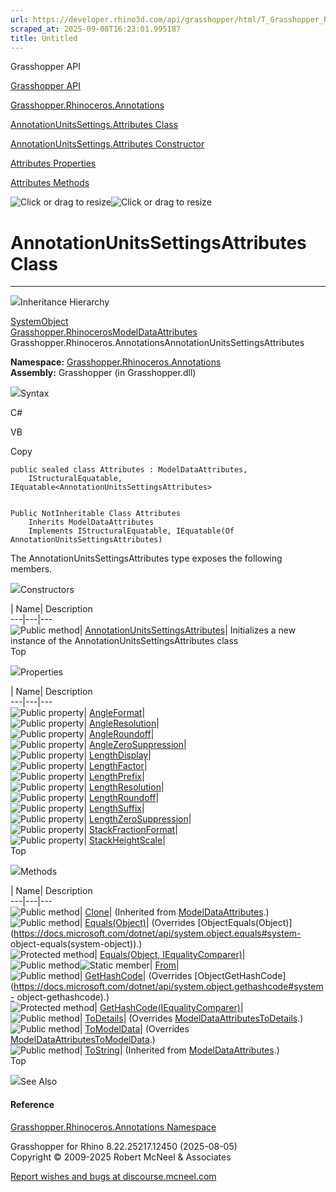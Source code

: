 ```yaml
---
url: https://developer.rhino3d.com/api/grasshopper/html/T_Grasshopper_Rhinoceros_Annotations_AnnotationUnitsSettings_Attributes.htm
scraped_at: 2025-09-08T16:23:01.995187
title: Untitled
---
```


Grasshopper API

[Grasshopper API](../html/723c01da-9986-4db2-8f53-6f3a7494df75.htm
"Grasshopper API")

[Grasshopper.Rhinoceros.Annotations](../html/N_Grasshopper_Rhinoceros_Annotations.htm
"Grasshopper.Rhinoceros.Annotations")

[AnnotationUnitsSettings.Attributes
Class](../html/T_Grasshopper_Rhinoceros_Annotations_AnnotationUnitsSettings_Attributes.htm
"AnnotationUnitsSettings.Attributes Class")

[AnnotationUnitsSettings.Attributes Constructor
](../html/M_Grasshopper_Rhinoceros_Annotations_AnnotationUnitsSettings_Attributes__ctor.htm
"AnnotationUnitsSettings.Attributes Constructor ")

[Attributes
Properties](../html/Properties_T_Grasshopper_Rhinoceros_Annotations_AnnotationUnitsSettings_Attributes.htm
"Attributes Properties")

[Attributes
Methods](../html/Methods_T_Grasshopper_Rhinoceros_Annotations_AnnotationUnitsSettings_Attributes.htm
"Attributes Methods")

![Click or drag to resize](../icons/TocOpen.gif)![Click or drag to
resize](../icons/TocClose.gif)

# AnnotationUnitsSettingsAttributes Class  
  
---  
  
![](../icons/SectionExpanded.png)Inheritance Hierarchy

[SystemObject](https://docs.microsoft.com/dotnet/api/system.object)  
[Grasshopper.RhinocerosModelDataAttributes](T_Grasshopper_Rhinoceros_ModelData_Attributes.htm)  
Grasshopper.Rhinoceros.AnnotationsAnnotationUnitsSettingsAttributes  

**Namespace:**
[Grasshopper.Rhinoceros.Annotations](N_Grasshopper_Rhinoceros_Annotations.htm)  
**Assembly:** Grasshopper (in Grasshopper.dll)

![](../icons/SectionExpanded.png)Syntax

C#

VB

Copy

    
    
    public sealed class Attributes : ModelDataAttributes, 
    	IStructuralEquatable, IEquatable<AnnotationUnitsSettingsAttributes>
    
    
    Public NotInheritable Class Attributes
    	Inherits ModelDataAttributes
    	Implements IStructuralEquatable, IEquatable(Of AnnotationUnitsSettingsAttributes)

The AnnotationUnitsSettingsAttributes type exposes the following members.

![](../icons/SectionExpanded.png)Constructors

| Name| Description  
---|---|---  
![Public method](../icons/pubmethod.gif)|
[AnnotationUnitsSettingsAttributes](M_Grasshopper_Rhinoceros_Annotations_AnnotationUnitsSettings_Attributes__ctor.htm)|
Initializes a new instance of the AnnotationUnitsSettingsAttributes class  
Top

![](../icons/SectionExpanded.png)Properties

| Name| Description  
---|---|---  
![Public property](../icons/pubproperty.gif)|
[AngleFormat](P_Grasshopper_Rhinoceros_Annotations_AnnotationUnitsSettings_Attributes_AngleFormat.htm)|  
![Public property](../icons/pubproperty.gif)|
[AngleResolution](P_Grasshopper_Rhinoceros_Annotations_AnnotationUnitsSettings_Attributes_AngleResolution.htm)|  
![Public property](../icons/pubproperty.gif)|
[AngleRoundoff](P_Grasshopper_Rhinoceros_Annotations_AnnotationUnitsSettings_Attributes_AngleRoundoff.htm)|  
![Public property](../icons/pubproperty.gif)|
[AngleZeroSuppression](P_Grasshopper_Rhinoceros_Annotations_AnnotationUnitsSettings_Attributes_AngleZeroSuppression.htm)|  
![Public property](../icons/pubproperty.gif)|
[LengthDisplay](P_Grasshopper_Rhinoceros_Annotations_AnnotationUnitsSettings_Attributes_LengthDisplay.htm)|  
![Public property](../icons/pubproperty.gif)|
[LengthFactor](P_Grasshopper_Rhinoceros_Annotations_AnnotationUnitsSettings_Attributes_LengthFactor.htm)|  
![Public property](../icons/pubproperty.gif)|
[LengthPrefix](P_Grasshopper_Rhinoceros_Annotations_AnnotationUnitsSettings_Attributes_LengthPrefix.htm)|  
![Public property](../icons/pubproperty.gif)|
[LengthResolution](P_Grasshopper_Rhinoceros_Annotations_AnnotationUnitsSettings_Attributes_LengthResolution.htm)|  
![Public property](../icons/pubproperty.gif)|
[LengthRoundoff](P_Grasshopper_Rhinoceros_Annotations_AnnotationUnitsSettings_Attributes_LengthRoundoff.htm)|  
![Public property](../icons/pubproperty.gif)|
[LengthSuffix](P_Grasshopper_Rhinoceros_Annotations_AnnotationUnitsSettings_Attributes_LengthSuffix.htm)|  
![Public property](../icons/pubproperty.gif)|
[LengthZeroSuppression](P_Grasshopper_Rhinoceros_Annotations_AnnotationUnitsSettings_Attributes_LengthZeroSuppression.htm)|  
![Public property](../icons/pubproperty.gif)|
[StackFractionFormat](P_Grasshopper_Rhinoceros_Annotations_AnnotationUnitsSettings_Attributes_StackFractionFormat.htm)|  
![Public property](../icons/pubproperty.gif)|
[StackHeightScale](P_Grasshopper_Rhinoceros_Annotations_AnnotationUnitsSettings_Attributes_StackHeightScale.htm)|  
Top

![](../icons/SectionExpanded.png)Methods

| Name| Description  
---|---|---  
![Public method](../icons/pubmethod.gif)|
[Clone](M_Grasshopper_Rhinoceros_ModelData_Attributes_Clone.htm)|  (Inherited
from
[ModelDataAttributes](T_Grasshopper_Rhinoceros_ModelData_Attributes.htm).)  
![Public method](../icons/pubmethod.gif)|
[Equals(Object)](M_Grasshopper_Rhinoceros_Annotations_AnnotationUnitsSettings_Attributes_Equals.htm)|
(Overrides
[ObjectEquals(Object)](https://docs.microsoft.com/dotnet/api/system.object.equals#system-
object-equals\(system-object\)).)  
![Protected method](../icons/protmethod.gif)| [Equals(Object,
IEqualityComparer)](M_Grasshopper_Rhinoceros_Annotations_AnnotationUnitsSettings_Attributes_Equals_1.htm)|  
![Public method](../icons/pubmethod.gif)![Static member](../icons/static.gif)|
[From](M_Grasshopper_Rhinoceros_Annotations_AnnotationUnitsSettings_Attributes_From.htm)|  
![Public method](../icons/pubmethod.gif)|
[GetHashCode](M_Grasshopper_Rhinoceros_Annotations_AnnotationUnitsSettings_Attributes_GetHashCode.htm)|
(Overrides
[ObjectGetHashCode](https://docs.microsoft.com/dotnet/api/system.object.gethashcode#system-
object-gethashcode).)  
![Protected method](../icons/protmethod.gif)|
[GetHashCode(IEqualityComparer)](M_Grasshopper_Rhinoceros_Annotations_AnnotationUnitsSettings_Attributes_GetHashCode_1.htm)|  
![Public method](../icons/pubmethod.gif)|
[ToDetails](M_Grasshopper_Rhinoceros_Annotations_AnnotationUnitsSettings_Attributes_ToDetails.htm)|
(Overrides
[ModelDataAttributesToDetails](M_Grasshopper_Rhinoceros_ModelData_Attributes_ToDetails.htm).)  
![Public method](../icons/pubmethod.gif)|
[ToModelData](M_Grasshopper_Rhinoceros_Annotations_AnnotationUnitsSettings_Attributes_ToModelData.htm)|
(Overrides
[ModelDataAttributesToModelData](M_Grasshopper_Rhinoceros_ModelData_Attributes_ToModelData.htm).)  
![Public method](../icons/pubmethod.gif)|
[ToString](M_Grasshopper_Rhinoceros_ModelData_Attributes_ToString.htm)|
(Inherited from
[ModelDataAttributes](T_Grasshopper_Rhinoceros_ModelData_Attributes.htm).)  
Top

![](../icons/SectionExpanded.png)See Also

#### Reference

[Grasshopper.Rhinoceros.Annotations
Namespace](N_Grasshopper_Rhinoceros_Annotations.htm)

Grasshopper for Rhino 8.22.25217.12450 (2025-08-05)  
Copyright © 2009-2025 Robert McNeel & Associates

[Report wishes and bugs at
discourse.mcneel.com](https://discourse.mcneel.com/c/grasshopper)

